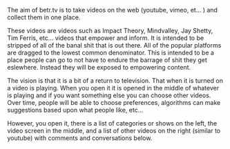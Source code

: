 The aim of betr.tv is to take videos on the web (youtube, vimeo, et... ) and
collect them in one place.

These videos are videos such as Impact Theory, Mindvalley, Jay Shetty, Tim Ferris,
etc... videos that empower and inform. It is intended to be stripped of all of the
banal shit that is out there. All of the popular platforms are dragged to the
lowest common denominator. This is intended to be a place people can go to not have
to endure the barrage of shit they get eslewhere. Instead they will be exposed to
empowering content.

The vision is that it is a bit of a return to television. That when it is turned on
a video is playing. When you open it it is opened in the middle of whatever is playing
and if you want something else you can choose other videos. Over time, people will be
able to choose preferences, algorithms can make suggestions based upon what people
like, etc...

However, you open it, there is a list of categories or shows on the left, the
video screen in the middle, and a list of other videos on the right (similar to
youtube) with comments and conversations below.

